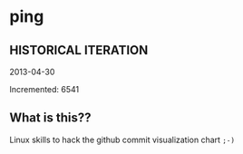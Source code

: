 # ping

## HISTORICAL ITERATION
2013-04-30

Incremented: 6541

## What is this?? 
Linux skills to hack the github commit visualization chart `;-)`
